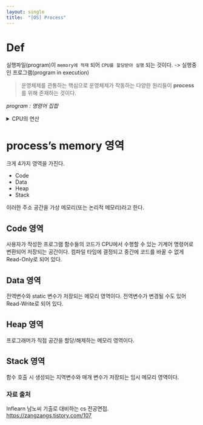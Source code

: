 ```yaml
---
layout: single
title:  "[OS] Process"
---
```


# Def
실행파일(program)이 `memory에 적재` 되어 `CPU를 할당받아 실행` 되는 것이다. -> 실행중인 프로그램(program in execution)

> 운영체제를 관통하는 핵심으로 운영체제가 작동하는 다양한 원리들이 **process**를 위해 존재하는 것이다.  

*program : 명령어 집합*

<details>
<summary>CPU의 연산</summary>
<div markdown="1">       

memory는 CPU가 접근할 수 있는 컴퓨터 내부의 기억장치이다.  
(CPU는 HDD에 접근할 수 없다.)  
-> program이 CPU에서 실행되려면 memory에 적재돼야한다.

CPU 내부에 있는 PC(Program counter) resigter를 통해 다음에 실행될 코드(명령어, instruction)의 주소값을 가져와 CPU가 연산을 처리하여 process가 실행되는 것이다.

</div>
</details>


# process’s memory 영역
크게 4가지 영역을 가진다.

* Code
* Data
* Heap
* Stack

이러한 주소 공간을 가상 메모리(또는 논리적 메모리)라고 한다.

## Code 영역
사용자가 작성한 프로그램 함수들의 코드가 CPU에서 수행할 수 있는 기계어 명령어로 변환되어 저장되는 공간이다. 컴파일 타임에 결정되고 중간에 코드를 바꿀 수 없게 Read-Only로 되어 있다.

## Data 영역
전역변수와 static 변수가 저장되는 메모리 영역이다. 전역변수가 변경될 수도 있어 Read-Write로 되어 있다.

## Heap 영역
프로그래머가 직접 공간을 할당/해제하는 메모리 영역이다.

## Stack 영역
함수 호출 시 생성되는 지역변수와 매개 변수가 저장되는 임시 메모리 영역이다. 

### 자료 출처
Inflearn 남노씨 기출로 대비하는 cs 전공면접.  
https://zangzangs.tistory.com/107
